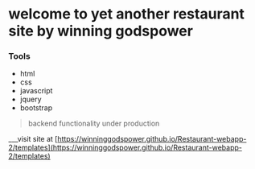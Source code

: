 # welcome to yet another restaurant site by winning godspower

### Tools
* html
* css 
* javascript
* jquery
* bootstrap

> backend functionality under production

___visit site at [https://winninggodspower.github.io/Restaurant-webapp-2/templates](https://winninggodspower.github.io/Restaurant-webapp-2/templates)

